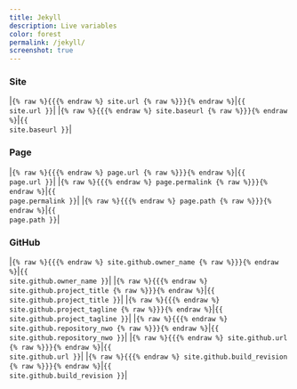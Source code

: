```yaml
---
title: Jekyll
description: Live variables
color: forest
permalink: /jekyll/
screenshot: true
---
```


### Site

|`{% raw %}{{{% endraw %} site.url {% raw %}}}{% endraw %}`|<code>{{ site.url }}</code>|
|`{% raw %}{{{% endraw %} site.baseurl {% raw %}}}{% endraw %}`|<code>{{ site.baseurl }}</code>|

### Page

|`{% raw %}{{{% endraw %} page.url {% raw %}}}{% endraw %}`|<code>{{ page.url }}</code>|
|`{% raw %}{{{% endraw %} page.permalink {% raw %}}}{% endraw %}`|<code>{{ page.permalink }}</code>|
|`{% raw %}{{{% endraw %} page.path {% raw %}}}{% endraw %}`|<code>{{ page.path }}</code>|

### GitHub

|`{% raw %}{{{% endraw %} site.github.owner_name {% raw %}}}{% endraw %}`|<code>{{ site.github.owner_name }}</code>|
|`{% raw %}{{{% endraw %} site.github.project_title {% raw %}}}{% endraw %}`|<code>{{ site.github.project_title }}</code>|
|`{% raw %}{{{% endraw %} site.github.project_tagline {% raw %}}}{% endraw %}`|<code>{{ site.github.project_tagline }}</code>|
|`{% raw %}{{{% endraw %} site.github.repository_nwo {% raw %}}}{% endraw %}`|<code>{{ site.github.repository_nwo }}</code>|
|`{% raw %}{{{% endraw %} site.github.url {% raw %}}}{% endraw %}`|<code>{{ site.github.url }}</code>|
|`{% raw %}{{{% endraw %} site.github.build_revision {% raw %}}}{% endraw %}`|<code>{{ site.github.build_revision }}</code>|
